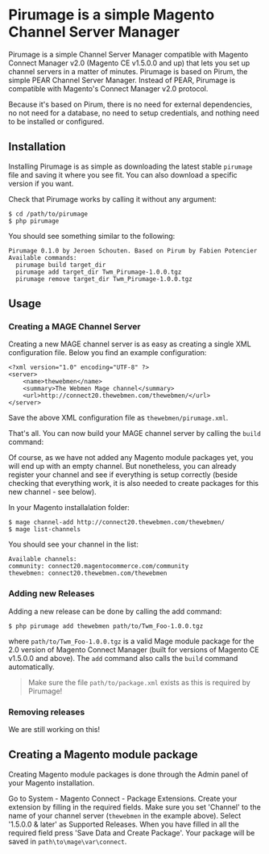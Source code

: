 # Pirumage is a simple Magento Channel Server Manager

Pirumage is a simple Channel Server Manager compatible with Magento Connect
Manager v2.0 (Magento CE v1.5.0.0 and up) that lets you set up channel servers in a
matter of minutes. Pirumage is based on Pirum, the simple PEAR Channel Server
Manager. Instead of PEAR, Pirumage is compatible with Magento's Connect Manager
v2.0 protocol.

Because it's based on Pirum, there is no need for external dependencies, no not
need for a database, no need to setup credentials, and nothing need to be
installed or configured.

## Installation

Installing Pirumage is as simple as downloading the latest stable `pirumage` file
and saving it where you see fit. You can also download a specific version if you
want.

Check that Pirumage works by calling it without any argument:

    $ cd /path/to/pirumage
    $ php pirumage

You should see something similar to the following:

    Pirumage 0.1.0 by Jeroen Schouten. Based on Pirum by Fabien Potencier
    Available commands:
      pirumage build target_dir
      pirumage add target_dir Twm_Pirumage-1.0.0.tgz
      pirumage remove target_dir Twm_Pirumage-1.0.0.tgz

## Usage

### Creating a MAGE Channel Server

Creating a new MAGE channel server is as easy as creating a single XML
configuration file. Below you find an example configuration:

    <?xml version="1.0" encoding="UTF-8" ?>
    <server>
        <name>thewebmen</name>
        <summary>The Webmen Mage channel</summary>
        <url>http://connect20.thewebmen.com/thewebmen/</url>
    </server>

Save the above XML configuration file as `thewebmen/pirumage.xml`.

That's all. You can now build your MAGE channel server by calling the `build` command:

Of course, as we have not added any Magento module packages yet, you will end up
with an empty channel. But nonetheless, you can already register your channel and
see if everything is setup correctly (beside checking that everything work, it is
also needed to create packages for this new channel - see below).

In your Magento installalation folder:

    $ mage channel-add http://connect20.thewebmen.com/thewebmen/
    $ mage list-channels

You should see your channel in the list:

    Available channels:
    community: connect20.magentocommerce.com/community
    thewebmen: connect20.thewebmen.com/thewebmen

### Adding new Releases

Adding a new release can be done by calling the add command:

    $ php pirumage add thewebmen path/to/Twm_Foo-1.0.0.tgz

where `path/to/Twm_Foo-1.0.0.tgz` is a valid Mage module package for the 2.0
version of Magento Connect Manager (built for versions of Magento CE v1.5.0.0 and
above). The `add` command also calls the `build` command automatically.

> Make sure the file `path/to/package.xml` exists as this is required by
> Pirumage!

### Removing releases

We are still working on this!

## Creating a Magento module package

Creating Magento module packages is done through the Admin panel of your Magento
installation.

Go to System - Magento Connect - Package Extensions. Create your extension by
filling in the required fields. Make sure you set 'Channel' to the name of your
channel server (`thewebmen` in the example above). Select '1.5.0.0 & later' as
Supported Releases. When you have filled in all the required field press
'Save Data and Create Package'. Your package will be saved in
`path\to\mage\var\connect`.
